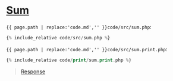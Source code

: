 # [Sum](code.zip)

`{{ page.path | replace:'code.md','' }}code/src/sum.php`:

```php
{% include_relative code/src/sum.php %}
```

`{{ page.path | replace:'code.md','' }}code/src/sum.print.php`:

```php
{% include_relative code/print/sum.print.php %}
```

> [Response](response/src/sum.php)
